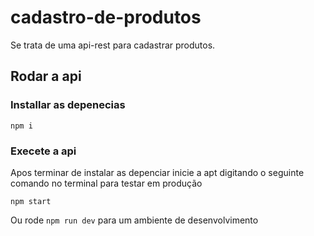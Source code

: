 # cadastro-de-produtos
Se trata de uma api-rest para cadastrar produtos.

## Rodar a api
### Installar as depenecias
~~~
npm i 
~~~

### Execete a api
Apos terminar de instalar as depenciar inicie a apt digitando
o seguinte comando no terminal para testar em produção
~~~
npm start
~~~
Ou rode ```npm run dev``` para um ambiente de desenvolvimento
